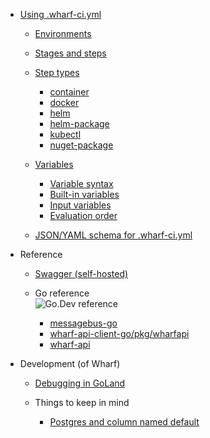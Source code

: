- [Using .wharf-ci.yml](usage-wharfyml.md)

  - [Environments](usage-wharfyml/environments.md)

  - [Stages and steps](usage-wharfyml/stages-and-steps.md)

  - [Step types](usage-wharfyml/step-types.md)

    - [container](usage-wharfyml/step-types/container.md)
    - [docker](usage-wharfyml/step-types/docker.md)
    - [helm](usage-wharfyml/step-types/helm-deploy.md)
    - [helm-package](usage-wharfyml/step-types/helm-package.md)
    - [kubectl](usage-wharfyml/step-types/kubectl.md)
    - [nuget-package](usage-wharfyml/step-types/nuget-package.md)

  - [Variables](usage-wharfyml/variables.md)

    - [Variable syntax](usage-wharfyml/variables/variable-syntax.md)
    - [Built-in variables](usage-wharfyml/variables/built-in-variables.md)
    - [Input variables](usage-wharfyml/variables/input-variables.md)
    - [Evaluation order](usage-wharfyml/variables/evaluation-order.md)

  - [JSON/YAML schema for .wharf-ci.yml](usage-wharfyml/json-yaml-schema-for-wharf-ci-yml.md)

- Reference

  - [Swagger (self-hosted)](reference/swagger-self-hosted.md)

  - Go reference\
    ![Go.Dev reference](https://img.shields.io/badge/go.dev-reference-blue?logo=go\&logoColor=white)

    - [messagebus-go](https://pkg.go.dev/github.com/iver-wharf/messagebus-go)
    - [wharf-api-client-go/pkg/wharfapi](https://pkg.go.dev/github.com/iver-wharf/wharf-api-client-go/pkg/wharfapi)
    - [wharf-api](https://pkg.go.dev/github.com/iver-wharf/wharf-api)

- Development (of Wharf)

  - [Debugging in GoLand](development/debugging-in-goland.md)

  - Things to keep in mind

    - [Postgres and column named default](development/postgres-and-column-named-default.md)
